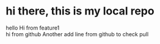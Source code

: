 # hi there, this is my local repo
hello
Hi from feature1
<br>
hi from github
Another add line from github to check pull

